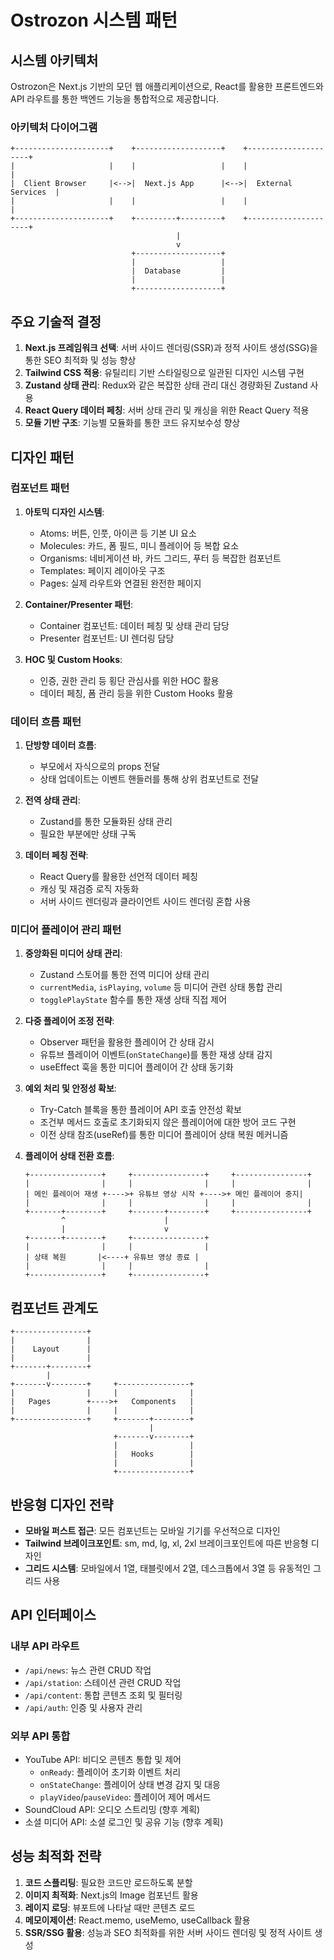 # Ostrozon 시스템 패턴

## 시스템 아키텍처

Ostrozon은 Next.js 기반의 모던 웹 애플리케이션으로, React를 활용한 프론트엔드와 API 라우트를 통한 백엔드 기능을 통합적으로 제공합니다.

### 아키텍처 다이어그램

```
+---------------------+    +-------------------+    +---------------------+
|                     |    |                   |    |                     |
|  Client Browser     |<-->|  Next.js App      |<-->|  External Services  |
|                     |    |                   |    |                     |
+---------------------+    +---------+---------+    +---------------------+
                                     |
                                     v
                           +-------------------+
                           |                   |
                           |  Database         |
                           |                   |
                           +-------------------+
```

## 주요 기술적 결정

1. **Next.js 프레임워크 선택**: 서버 사이드 렌더링(SSR)과 정적 사이트 생성(SSG)을 통한 SEO 최적화 및 성능 향상
2. **Tailwind CSS 적용**: 유틸리티 기반 스타일링으로 일관된 디자인 시스템 구현
3. **Zustand 상태 관리**: Redux와 같은 복잡한 상태 관리 대신 경량화된 Zustand 사용
4. **React Query 데이터 페칭**: 서버 상태 관리 및 캐싱을 위한 React Query 적용
5. **모듈 기반 구조**: 기능별 모듈화를 통한 코드 유지보수성 향상

## 디자인 패턴

### 컴포넌트 패턴

1. **아토믹 디자인 시스템**: 
   - Atoms: 버튼, 인풋, 아이콘 등 기본 UI 요소
   - Molecules: 카드, 폼 필드, 미니 플레이어 등 복합 요소
   - Organisms: 네비게이션 바, 카드 그리드, 푸터 등 복잡한 컴포넌트
   - Templates: 페이지 레이아웃 구조
   - Pages: 실제 라우트와 연결된 완전한 페이지

2. **Container/Presenter 패턴**:
   - Container 컴포넌트: 데이터 페칭 및 상태 관리 담당
   - Presenter 컴포넌트: UI 렌더링 담당

3. **HOC 및 Custom Hooks**:
   - 인증, 권한 관리 등 횡단 관심사를 위한 HOC 활용
   - 데이터 페칭, 폼 관리 등을 위한 Custom Hooks 활용

### 데이터 흐름 패턴

1. **단방향 데이터 흐름**:
   - 부모에서 자식으로의 props 전달
   - 상태 업데이트는 이벤트 핸들러를 통해 상위 컴포넌트로 전달

2. **전역 상태 관리**:
   - Zustand를 통한 모듈화된 상태 관리
   - 필요한 부분에만 상태 구독

3. **데이터 페칭 전략**:
   - React Query를 활용한 선언적 데이터 페칭
   - 캐싱 및 재검증 로직 자동화
   - 서버 사이드 렌더링과 클라이언트 사이드 렌더링 혼합 사용

### 미디어 플레이어 관리 패턴

1. **중앙화된 미디어 상태 관리**:
   - Zustand 스토어를 통한 전역 미디어 상태 관리
   - `currentMedia`, `isPlaying`, `volume` 등 미디어 관련 상태 통합 관리
   - `togglePlayState` 함수를 통한 재생 상태 직접 제어

2. **다중 플레이어 조정 전략**:
   - Observer 패턴을 활용한 플레이어 간 상태 감시
   - 유튜브 플레이어 이벤트(`onStateChange`)를 통한 재생 상태 감지
   - useEffect 훅을 통한 미디어 플레이어 간 상태 동기화

3. **예외 처리 및 안정성 확보**:
   - Try-Catch 블록을 통한 플레이어 API 호출 안전성 확보
   - 조건부 메서드 호출로 초기화되지 않은 플레이어에 대한 방어 코드 구현
   - 이전 상태 참조(useRef)를 통한 미디어 플레이어 상태 복원 메커니즘

4. **플레이어 상태 전환 흐름**:
   ```
   +----------------+     +----------------+     +----------------+
   |                |     |                |     |                |
   | 메인 플레이어 재생 +---->+ 유튜브 영상 시작 +---->+ 메인 플레이어 중지|
   |                |     |                |     |                |
   +-------+--------+     +-------+--------+     +----------------+
           ^                      |
           |                      v
   +-------+--------+     +----------------+
   |                |     |                |
   | 상태 복원       |<----+ 유튜브 영상 종료 |
   |                |     |                |
   +----------------+     +----------------+
   ```

## 컴포넌트 관계도

```
+----------------+
|                |
|    Layout      |
|                |
+-------+--------+
        |
+-------v--------+     +----------------+
|                |     |                |
|   Pages        +---->+   Components   |
|                |     |                |
+----------------+     +-------+--------+
                               |
                       +-------v--------+
                       |                |
                       |   Hooks        |
                       |                |
                       +----------------+
```

## 반응형 디자인 전략

- **모바일 퍼스트 접근**: 모든 컴포넌트는 모바일 기기를 우선적으로 디자인
- **Tailwind 브레이크포인트**: sm, md, lg, xl, 2xl 브레이크포인트에 따른 반응형 디자인
- **그리드 시스템**: 모바일에서 1열, 태블릿에서 2열, 데스크톱에서 3열 등 유동적인 그리드 사용

## API 인터페이스

### 내부 API 라우트

- `/api/news`: 뉴스 관련 CRUD 작업
- `/api/station`: 스테이션 관련 CRUD 작업
- `/api/content`: 통합 콘텐츠 조회 및 필터링
- `/api/auth`: 인증 및 사용자 관리

### 외부 API 통합

- YouTube API: 비디오 콘텐츠 통합 및 제어
  - `onReady`: 플레이어 초기화 이벤트 처리
  - `onStateChange`: 플레이어 상태 변경 감지 및 대응
  - `playVideo`/`pauseVideo`: 플레이어 제어 메서드
- SoundCloud API: 오디오 스트리밍 (향후 계획)
- 소셜 미디어 API: 소셜 로그인 및 공유 기능 (향후 계획)

## 성능 최적화 전략

1. **코드 스플리팅**: 필요한 코드만 로드하도록 분할
2. **이미지 최적화**: Next.js의 Image 컴포넌트 활용
3. **레이지 로딩**: 뷰포트에 나타날 때만 콘텐츠 로드
4. **메모이제이션**: React.memo, useMemo, useCallback 활용
5. **SSR/SSG 활용**: 성능과 SEO 최적화를 위한 서버 사이드 렌더링 및 정적 사이트 생성 